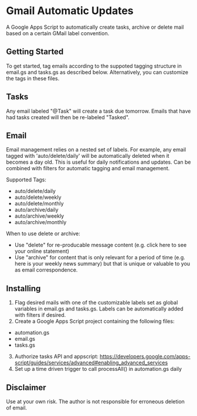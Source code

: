 # Gmail Automatic Updates
A Google Apps Script to automatically create tasks, archive or delete mail based on a certain GMail label convention.

Getting Started
---------------
To get started, tag emails according to the suppoted tagging structure in email.gs and tasks.gs as described below. Alternatively, you can customize the tags in these files.

## Tasks
Any email labeled "@Task" will create a task due tomorrow. Emails that have had tasks created will then be re-labeled "Tasked".

## Email
Email management relies on a nested set of labels. For example, any email tagged with 'auto/delete/daily' will be automatically deleted when it becomes a day old.
This is useful for daily notifications and updates.
Can be combined with filters for automatic tagging and email management.

Supported Tags:
* auto/delete/daily
* auto/delete/weekly
* auto/delete/monthly
* auto/archive/daily
* auto/archive/weekly
* auto/archive/monthly

When to use delete or archive:
- Use "delete" for re-producable message content (e.g. click here to see your online statement)
- Use "archive" for content that is only relevant for a period of time (e.g. here is your weekly news summary) but that is unique or valuable to you as email correspondence.

Installing
----------
1. Flag desired mails with one of the customizable labels set as global variables in email.gs and tasks.gs. Labels can be automatically added with filters if desired.
2. Create a Google Apps Script project containing the following files:

* automation.gs
* email.gs
* tasks.gs

3. Authorize tasks API and appscript:  https://developers.google.com/apps-script/guides/services/advanced#enabling_advanced_services
4. Set up a time driven trigger to call processAll() in automation.gs daily

Disclaimer
----------
Use at your own risk. The author is not responsible for erroneous deletion of email.
